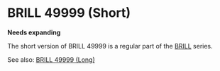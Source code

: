 # BRILL 49999 (Short)

**Needs expanding**

The short version of BRILL 49999 is a regular part of the
[BRILL](BRILL "wikilink") series.

See also: [BRILL 49999 (Long)](BRILL_49999_(Long) "wikilink")

